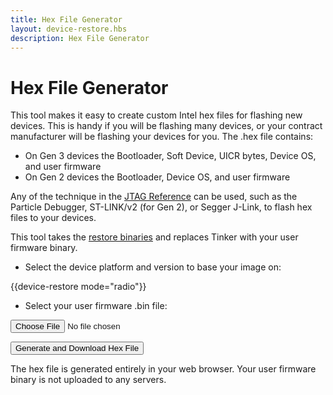 ```yaml
---
title: Hex File Generator
layout: device-restore.hbs
description: Hex File Generator
---
```


# Hex File Generator

This tool makes it easy to create custom Intel hex files for flashing new devices. This is handy if you will be flashing many devices, or your contract manufacturer will be flashing your devices for you. The .hex file contains: 

- On Gen 3 devices the Bootloader, Soft Device, UICR bytes, Device OS, and user firmware
- On Gen 2 devices the Bootloader, Device OS, and user firmware

Any of the technique in the [JTAG Reference](/reference/developer-tools/jtag/) can be used, such as the Particle Debugger, ST-LINK/v2 (for Gen 2), or Segger J-Link, to flash hex files to your devices.

This tool takes the [restore binaries](/reference/developer-tools/jtag/#restore-binaries) and replaces Tinker with your user firmware binary.

- Select the device platform and version to base your image on:

{{device-restore mode="radio"}}

- Select your user firmware .bin file:

<form id="hexGeneratorForm">
<p><input type="file" id="userBinFile" name="userBinFile" accept=".bin"></p>
<p><button type="button" onclick="downloadHex()">Generate and Download Hex File</button></p>
</form>

The hex file is generated entirely in your web browser. Your user firmware binary is not uploaded to any servers.
